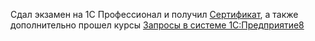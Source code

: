 Сдал экзамен на 1С Профессионал и получил [Сертификат](SR/1СПрофессионал), а также дополнительно прошел курсы [Запросы в системе 1С:Предприятие8](SR/СертификатЗапросы) 
